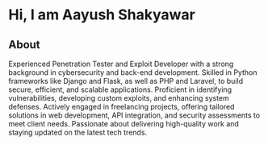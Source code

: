 # Hi, I am Aayush Shakyawar


## About
Experienced Penetration Tester and Exploit Developer with a strong background in cybersecurity and back-end development. Skilled in Python frameworks like Django and Flask, as well as PHP and Laravel, to build secure, efficient, and scalable applications. Proficient in identifying vulnerabilities, developing custom exploits, and enhancing system defenses. Actively engaged in freelancing projects, offering tailored solutions in web development, API integration, and security assessments to meet client needs. Passionate about delivering high-quality work and staying updated on the latest tech trends.
<!--
**Strengerrr-1234/Strengerrr-1234** is a ✨ _special_ ✨ repository because its `README.md` (this file) appears on your GitHub profile.

Here are some ideas to get you started:

- 🔭 I’m currently working on ...
- 🌱 I’m currently learning ...
- 👯 I’m looking to collaborate on ...
- 🤔 I’m looking for help with ...
- 💬 Ask me about ...
- 📫 How to reach me: ...
- 😄 Pronouns: ...
- ⚡ Fun fact: ...
-->
